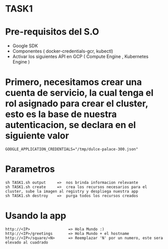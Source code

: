 # TASK1

# Pre-requisitos del S.O

  - Google SDK
  - Componentes ( docker-credentials-gcr, kubectl)
  - Activar los siguientes API en GCP ( Compute Engine , Kubernetes Engine ) 

# Primero, necesitamos crear una cuenta de servicio, la cual tenga el rol asignado para crear el cluster, esto es la base de nuestra autenticacion, se declara en el siguiente valor

    GOOGLE_APPLICATION_CREDENTIALS="/tmp/dulce-palace-300.json" 
    
# Parametros

    sh TASK1.sh output     =>  nos brinda informacion relevante
    sh TASK1.sh create     =>  crea los recursos necesarios para el cluster, sube la imagen al registry y despliega nuestra app
    sh TASK1.sh destroy    =>  purga todos los recursos creados 
    
# Usando la app

    http://<IP>                 => Hola Mundo :) 
    http://<IP>/greetings       => Hola Mundo + el hostname
    http://<IP>/square/<N>      => Reemplazar 'N' por un numero, este sera elevado al cuadrado
  
